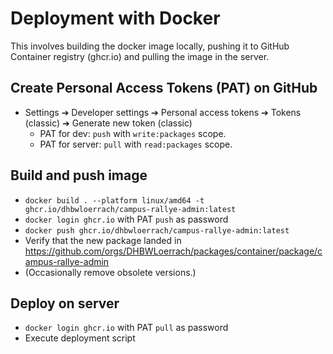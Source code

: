 # Deployment with Docker

This involves building the docker image locally, pushing it to GitHub Container registry (ghcr.io) and pulling the image in the server.

## Create Personal Access Tokens (PAT) on GitHub

- Settings ➔ Developer settings ➔ Personal access tokens ➔ Tokens (classic) ➔ Generate new token (classic)
  - PAT for dev: `push` with `write:packages` scope.
  - PAT for server: `pull` with `read:packages` scope.

## Build and push image

- `docker build . --platform linux/amd64 -t ghcr.io/dhbwloerrach/campus-rallye-admin:latest`
- `docker login ghcr.io` with PAT `push` as password
- `docker push ghcr.io/dhbwloerrach/campus-rallye-admin:latest`
- Verify that the new package landed in https://github.com/orgs/DHBWLoerrach/packages/container/package/campus-rallye-admin
- (Occasionally remove obsolete versions.)

## Deploy on server

- `docker login ghcr.io` with PAT `pull` as password
- Execute deployment script
